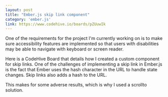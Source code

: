 ```yaml
---
layout: post
title: "Ember.js skip link component"
category: 'ember.js'
link: https://www.codehive.io/boards/pZUuwIk
---
```


One of the requirements for the project I'm currently working on is to make sure accessibility features are implemented so that users with disabilities may be able to navigate with keyboard or screen reader.

Here is a CodeHive Board that details how I created a custom component for skip links. One of the challenges of implementing a skip link in Ember.js is the fact that Ember uses the hash character in the URL to handle state changes. Skip links also adds a hash to the URL.

This makes for some adverse results, which is why I used a scrollto solution.
